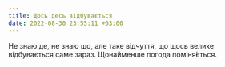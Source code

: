 ```yaml
---
title: Щось десь відбувається
date: 2022-08-30 23:55:11 +03:00
---
```


Не знаю де, не знаю що, але таке відчуття, що щось велике відбувається саме зараз. Щонайменше погода поміня́ється.
